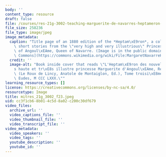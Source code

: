 ```yaml
---
body: ''
content_type: resource
draft: false
file: /courses/res-21g-3002-teaching-marguerite-de-navarres-heptameron-fall-2023/mitres_21g_3002_f23.jpeg
file_size: 258236
file_type: image/jpeg
image_metadata:
  caption: "Title page of an 1880 edition of the *Heptam\xE9ron*, a collection of\
    \ short stories from the \"very high and very illustrious\" Princess Marguerite\
    \ of Angoul\xEAme, Queen of Navarre. (Image is in the public domain. Source: [Wikimedia\
    \ Commons](https://commons.wikimedia.org/wiki/File:MargaretNavarreHeptameron.jpg).)"
  credit: ''
  image-alt: "Book inside cover that reads \"L'Heptam\xE9ron des nouvelles de tr\xE8\
    s haute et tr\xE8s illustre princesse Marguerite d'Angoul\xEAme, Reine de Navarre,\
    \ (Le Roux de Lincy, Anatole de Montaiglon, Ed.), Tome troisi\xE8me, Paris, Augustin\
    \ Eudes, M CCC LXXX.\""
learning_resource_types: []
license: https://creativecommons.org/licenses/by-nc-sa/4.0/
resourcetype: Image
title: mitres_21g_3002_f23.jpeg
uid: cc3f1cb6-8b01-4c5d-8a02-c200c30df679
video_files:
  archive_url: ''
  video_captions_file: ''
  video_thumbnail_file: ''
  video_transcript_file: ''
video_metadata:
  video_speakers: ''
  video_tags: ''
  youtube_description: ''
  youtube_id: ''
---
```


